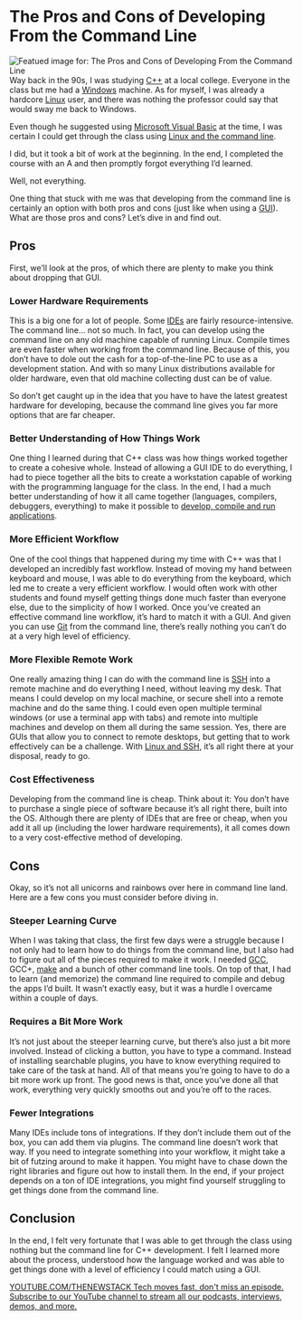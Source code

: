 # The Pros and Cons of Developing From the Command Line
![Featued image for: The Pros and Cons of Developing From the Command Line](https://cdn.thenewstack.io/media/2025/05/66af3664-curated-lifestyle-dyno5ahumdg-unsplash-1-1024x683.jpg)
Way back in the 90s, I was studying [C++](https://thenewstack.io/introduction-to-c-programming-language/) at a local college. Everyone in the class but me had a [Windows](https://thenewstack.io/ebpf-is-coming-for-windows/) machine. As for myself, I was already a hardcore [Linux](https://thenewstack.io/introduction-to-linux-operating-system/) user, and there was nothing the professor could say that would sway me back to Windows.

Even though he suggested using [Microsoft Visual Basic](https://thenewstack.io/visual-basic-lingers-on/) at the time, I was certain I could get through the class using [Linux and the command line](https://thenewstack.io/tns-linux-sb00-3-understand-the-linux-command-line/).

I did, but it took a bit of work at the beginning. In the end, I completed the course with an A and then promptly forgot everything I’d learned.

Well, not everything.

One thing that stuck with me was that developing from the command line is certainly an option with both pros and cons (just like when using a [GUI](https://thenewstack.io/guis-cli-apis-learn-basic-terms-of-infrastructure-as-code/)). What are those pros and cons? Let’s dive in and find out.

## Pros
First, we’ll look at the pros, of which there are plenty to make you think about dropping that GUI.

### Lower Hardware Requirements
This is a big one for a lot of people. Some [IDEs](https://thenewstack.io/best-open-source-ides/) are fairly resource-intensive. The command line… not so much. In fact, you can develop using the command line on any old machine capable of running Linux. Compile times are even faster when working from the command line. Because of this, you don’t have to dole out the cash for a top-of-the-line PC to use as a development station. And with so many Linux distributions available for older hardware, even that old machine collecting dust can be of value.

So don’t get caught up in the idea that you have to have the latest greatest hardware for developing, because the command line gives you far more options that are far cheaper.

### Better Understanding of How Things Work
One thing I learned during that C++ class was how things worked together to create a cohesive whole. Instead of allowing a GUI IDE to do everything, I had to piece together all the bits to create a workstation capable of working with the programming language for the class. In the end, I had a much better understanding of how it all came together (languages, compilers, debuggers, everything) to make it possible to [develop, compile and run applications](https://thenewstack.io/3-recommended-low-code-tools-for-application-development/).

### More Efficient Workflow
One of the cool things that happened during my time with C++ was that I developed an incredibly fast workflow. Instead of moving my hand between keyboard and mouse, I was able to do everything from the keyboard, which led me to create a very efficient workflow. I would often work with other students and found myself getting things done much faster than everyone else, due to the simplicity of how I worked. Once you’ve created an effective command line workflow, it’s hard to match it with a GUI. And given you can use [Git](https://thenewstack.io/linus-torvalds-reflects-on-20-years-of-git/) from the command line, there’s really nothing you can’t do at a very high level of efficiency.

### More Flexible Remote Work
One really amazing thing I can do with the command line is [SSH](https://thenewstack.io/linux-ssh-and-key-based-authentication/) into a remote machine and do everything I need, without leaving my desk. That means I could develop on my local machine, or secure shell into a remote machine and do the same thing. I could even open multiple terminal windows (or use a terminal app with tabs) and remote into multiple machines and develop on them all during the same session. Yes, there are GUIs that allow you to connect to remote desktops, but getting that to work effectively can be a challenge. With [Linux and SSH](https://thenewstack.io/linux-run-a-single-command-across-multiple-servers-with-ssh/), it’s all right there at your disposal, ready to go.

### Cost Effectiveness
Developing from the command line is cheap. Think about it: You don’t have to purchase a single piece of software because it’s all right there, built into the OS. Although there are plenty of IDEs that are free or cheap, when you add it all up (including the lower hardware requirements), it all comes down to a very cost-effective method of developing.

## Cons
Okay, so it’s not all unicorns and rainbows over here in command line land. Here are a few cons you must consider before diving in.

### Steeper Learning Curve
When I was taking that class, the first few days were a struggle because I not only had to learn how to do things from the command line, but I also had to figure out all of the pieces required to make it work. I needed [GCC](https://gcc.gnu.org/), GCC+, [make](https://www.gnu.org/software/make/) and a bunch of other command line tools. On top of that, I had to learn (and memorize) the command line required to compile and debug the apps I’d built. It wasn’t exactly easy, but it was a hurdle I overcame within a couple of days.

### Requires a Bit More Work
It’s not just about the steeper learning curve, but there’s also just a bit more involved. Instead of clicking a button, you have to type a command. Instead of installing searchable plugins, you have to know everything required to take care of the task at hand. All of that means you’re going to have to do a bit more work up front. The good news is that, once you’ve done all that work, everything very quickly smooths out and you’re off to the races.

### Fewer Integrations
Many IDEs include tons of integrations. If they don’t include them out of the box, you can add them via plugins. The command line doesn’t work that way. If you need to integrate something into your workflow, it might take a bit of futzing around to make it happen. You might have to chase down the right libraries and figure out how to install them. In the end, if your project depends on a ton of IDE integrations, you might find yourself struggling to get things done from the command line.

## Conclusion
In the end, I felt very fortunate that I was able to get through the class using nothing but the command line for C++ development. I felt I learned more about the process, understood how the language worked and was able to get things done with a level of efficiency I could match using a GUI.

[
YOUTUBE.COM/THENEWSTACK
Tech moves fast, don't miss an episode. Subscribe to our YouTube
channel to stream all our podcasts, interviews, demos, and more.
](https://youtube.com/thenewstack?sub_confirmation=1)